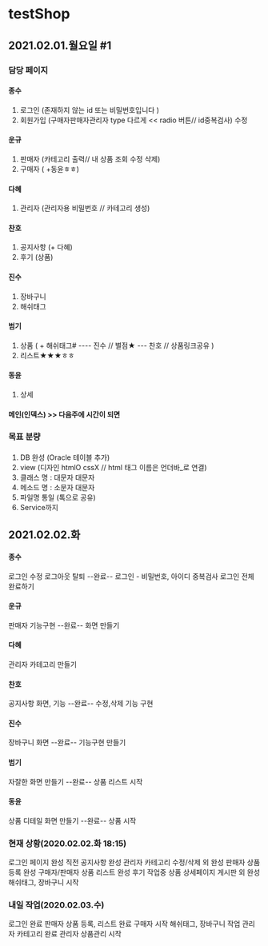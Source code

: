 # testShop 
## 2021.02.01.월요일 #1

### 담당 페이지
#### 종수 
1) 로그인 (존재하지 않는 id 또는 비밀번호입니다 )
2) 회원가입 (구매자판매자관리자 type 다르게 << radio 버튼// id중복검사)
수정

#### 운규
1) 판매자 (카테고리 출력// 내 상품 조회 수정 삭제)
2) 구매자 ( +동윤ㅎㅎ)   

#### 다혜
1) 관리자 (관리자용 비밀번호 // 카테고리 생성)

#### 찬호
1) 공지사항 (+ 다혜)
2) 후기 (상품) 

#### 진수
1) 장바구니
2) 해쉬태그

#### 범기
1) 상품 ( + 해쉬태그# ---- 진수 // 별점★ --- 찬호 // 상품링크공유 )
2) 리스트★★★ㅎㅎ

#### 동윤
1) 상세

#### 메인(인덱스) >> 다음주에 시간이 되면 

### 목표 분량
#### 
1) DB 완성 (Oracle 테이블 추가)
2) view (디자인 htmlO cssX // html 태그 이름은 언더바_로 연결)
3) 클래스 명 : 대문자 대문자
4) 메소드 명 : 소문자 대문자
5) 파일명 통일 (톡으로 공유) 
6) Service까지



## 2021.02.02.화


#### 종수
로그인 
수정
로그아웃
탈퇴
--완료--
로그인 - 비밀번호, 아이디 중복검사
로그인 전체 완료하기

#### 운규
판매자 기능구현 
--완료--
화면 만들기

#### 다혜
관리자 카테고리 만들기

#### 찬호
공지사항 화면, 기능
--완료--
수정,삭제 기능 구현

#### 진수
장바구니 화면 
--완료--
기능구현 만들기

#### 범기
자잘한 화면 만들기 
--완료--
상품 리스트 시작

#### 동윤
상품 디테일 화면 만들기
--완료--
상품 시작

### 현재 상황(2020.02.02.화 18:15)
로그인 페이지 완성 직전
공지사항 완성
관리자 카테고리 수정/삭제 외 완성
판매자 상품등록 완성
구매자/판매자 상품 리스트 완성
후기 작업중
상품 상세페이지 게시판 외 완성
해쉬태그, 장바구니 시작

### 내일 작업(2020.02.03.수)
로그인 완료
판매자 상품 등록, 리스트 완료
구매자 시작
해쉬태그, 장바구니 작업
관리자 카테고리 완료
관리자 상품관리 시작

